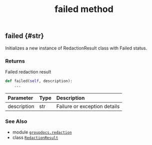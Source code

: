 ﻿---
title: failed method
second_title: GroupDocs.Redaction for Python via .NET API References
description: 
type: docs
url: /python-net/groupdocs.redaction/redactionresult/failed/
is_root: false
weight: 20
---

## failed {#str}

Initializes a new instance of RedactionResult class with Failed status.


### Returns 


Failed redaction result


```python
def failed(self, description):
    ...
```


| Parameter | Type | Description |
| :- | :- | :- |
| description | str | Failure or exception details |



### See Also
* module [`groupdocs.redaction`](../../)
* class [`RedactionResult`](/redaction/python-net/groupdocs.redaction/redactionresult)
